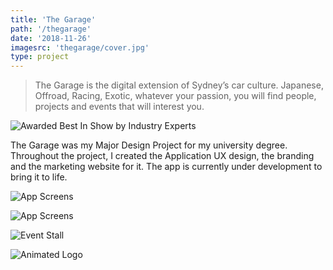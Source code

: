 ```yaml
---
title: 'The Garage'
path: '/thegarage'
date: '2018-11-26'
imagesrc: 'thegarage/cover.jpg'
type: project
---
```


> The Garage is the digital extension of Sydney’s car culture. Japanese, Offroad, Racing, Exotic, whatever your passion, you will find people, projects and events that will interest you.

![Awarded Best In Show by Industry Experts](https://files.nathansimpson.design/portfolio/thegarage/bestInShow-badge.svg)

The Garage was my Major Design Project for my university degree. Throughout the project, I created the Application UX design, the branding and the marketing website for it. The app is currently under development to bring it to life.

![App Screens](https://files.nathansimpson.design/portfolio/thegarage/mockups.jpg)

![App Screens](https://files.nathansimpson.design/portfolio/thegarage/website.jpg)

![Event Stall](https://files.nathansimpson.design/portfolio/thegarage/eventStall.jpg)

![Animated Logo](https://files.nathansimpson.design/portfolio/thegarage/logo_spin.gif)
